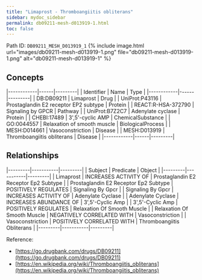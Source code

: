 ```yaml
---
title: "Limaprost - Thromboangiitis obliterans"
sidebar: mydoc_sidebar
permalink: db09211-mesh-d013919-1.html
toc: false 
---
```



Path ID: `DB09211_MESH_D013919_1`
{% include image.html url="images/db09211-mesh-d013919-1.png" file="db09211-mesh-d013919-1.png" alt="db09211-mesh-d013919-1" %}

## Concepts

|------------|------|---------|
| Identifier | Name | Type    |
|------------|------|---------|
| DB:DB09211 | Limaprost | Drug |
| UniProt:P43116 | Prostaglandin E2 receptor EP2 subtype | Protein |
| REACT:R-HSA-372790 | Signaling by GPCR | Pathway |
| UniProt:B7Z2C7 | Adenylate cyclase | Protein |
| CHEBI:17489 | 3',5'-cyclic AMP | ChemicalSubstance |
| GO:0044557 | Relaxation of smooth muscle | BiologicalProcess |
| MESH:D014661 | Vasoconstriction | Disease |
| MESH:D013919 | Thromboangiitis obliterans | Disease |
|------------|------|---------|

## Relationships

|---------|-----------|---------|
| Subject | Predicate | Object  |
|---------|-----------|---------|
| Limaprost | INCREASES ACTIVITY OF | Prostaglandin E2 Receptor Ep2 Subtype |
| Prostaglandin E2 Receptor Ep2 Subtype | POSITIVELY REGULATES | Signaling By Gpcr |
| Signaling By Gpcr | INCREASES ACTIVITY OF | Adenylate Cyclase |
| Adenylate Cyclase | INCREASES ABUNDANCE OF | 3',5'-Cyclic Amp |
| 3',5'-Cyclic Amp | POSITIVELY REGULATES | Relaxation Of Smooth Muscle |
| Relaxation Of Smooth Muscle | NEGATIVELY CORRELATED WITH | Vasoconstriction |
| Vasoconstriction | POSITIVELY CORRELATED WITH | Thromboangiitis Obliterans |
|---------|-----------|---------|

Reference: 
  - [https://go.drugbank.com/drugs/DB09211](https://go.drugbank.com/drugs/DB09211)
  - [https://en.wikipedia.org/wiki/Thromboangiitis_obliterans](https://en.wikipedia.org/wiki/Thromboangiitis_obliterans)

